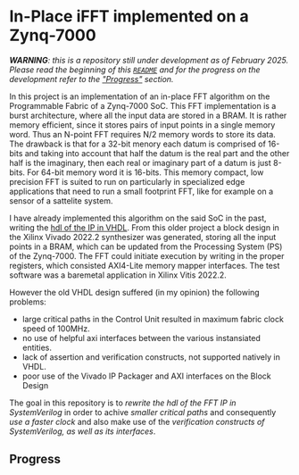 # In-Place iFFT implemented on a Zynq-7000

***WARNING**: this is a repository still under development as of February 2025. Please read the beginning of this [`README`](./ReadMe.md) and for the progress on the development refer to the ["Progress"](#progress) section.*

In this project is an implementation of an in-place FFT algorithm on the Programmable Fabric of a Zynq-7000 SoC. This FFT implementation is a burst architecture, where all the input data are stored in a BRAM. It is rather memory efficient, since it stores pairs of input points in a single memory word. Thus an N-point FFT requires N/2 memory words to store its data. The drawback is that for a 32-bit menory each datum is comprised of 16-bits and taking into account that half the datum is the real part and the other half is the imaginary, then each real or imaginary part of a datum is just 8-bits. For 64-bit memory word it is 16-bits. This memory compact, low precision FFT is suited to run on particularly in specialized edge applications that need to run a small footprint FFT, like for example on a sensor of a sattelite system.

I have already implemented this algorithm on the said SoC in the past, writing the [hdl of the IP in VHDL](./designs/vhdl_code/). From this older project a block design in the Xilinx Vivado 2022.2 synthesizer was generated, storing all the input points in a BRAM, which can be updated from the Processing System (PS) of the Zynq-7000. The FFT could initiate execution by writing in the proper registers, which consisted AXI4-Lite memory mapper interfaces. The test software was a baremetal application in Xilinx Vitis 2022.2.

However the old VHDL design suffered (in my opinion) the following problems:
- large critical paths in the Control Unit resulted in maximum fabric clock speed of 100MHz.
- no use of helpful axi interfaces between the various instansiated entities.
- lack of assertion and verification constructs, not supported natively in VHDL.
- poor use of the Vivado IP Packager and AXI interfaces on the Block Design

The goal in this repository is to _rewrite the hdl of the FFT IP in SystemVerilog_ in order to achive _smaller critical paths_ and consequently _use a faster clock_ and also make use of the _verification constructs of SystemVerilog, as well as its interfaces_.

## Progress